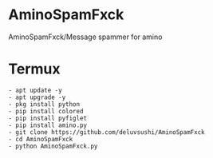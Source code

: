 # AminoSpamFxck
AminoSpamFxck/Message spammer for amino

# Termux
```shell
- apt update -y
- apt upgrade -y
- pkg install python
- pip install colored
- pip install pyfiglet
- pip install amino.py
- git clone https://github.com/deluvsushi/AminoSpamFxck
- cd AminoSpamFxck
- python AminoSpamFxck.py
```
